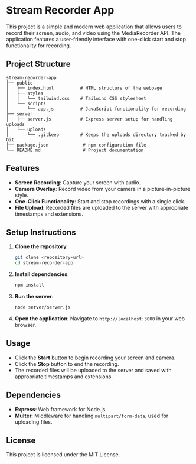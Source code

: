 # Stream Recorder App

This project is a simple and modern web application that allows users to record their screen, audio, and video using the MediaRecorder API. The application features a user-friendly interface with one-click start and stop functionality for recording.

## Project Structure

```
stream-recorder-app
├── public
│   ├── index.html          # HTML structure of the webpage
│   ├── styles
│   │   └── tailwind.css    # Tailwind CSS stylesheet
│   └── scripts
│       └── app.js          # JavaScript functionality for recording
├── server
│   ├── server.js           # Express server setup for handling uploads
│   └── uploads
│       └── .gitkeep        # Keeps the uploads directory tracked by Git
├── package.json             # npm configuration file
└── README.md                # Project documentation
```

## Features

- **Screen Recording**: Capture your screen with audio.
- **Camera Overlay**: Record video from your camera in a picture-in-picture style.
- **One-Click Functionality**: Start and stop recordings with a single click.
- **File Upload**: Recorded files are uploaded to the server with appropriate timestamps and extensions.

## Setup Instructions

1. **Clone the repository**:
   ```bash
   git clone <repository-url>
   cd stream-recorder-app
   ```

2. **Install dependencies**:
   ```bash
   npm install
   ```

3. **Run the server**:
   ```bash
   node server/server.js
   ```

4. **Open the application**:
   Navigate to `http://localhost:3000` in your web browser.

## Usage

- Click the **Start** button to begin recording your screen and camera.
- Click the **Stop** button to end the recording.
- The recorded files will be uploaded to the server and saved with appropriate timestamps and extensions.

## Dependencies

- **Express**: Web framework for Node.js.
- **Multer**: Middleware for handling `multipart/form-data`, used for uploading files.

## License

This project is licensed under the MIT License.